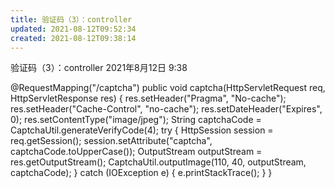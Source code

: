 ```yaml
---
title: 验证码（3）：controller
updated: 2021-08-12T09:52:34
created: 2021-08-12T09:38:14
---
```


验证码（3）：controller
2021年8月12日
9:38

@RequestMapping("/captcha")
public void captcha(HttpServletRequest req, HttpServletResponse res) {
res.setHeader("Pragma", "No-cache");
res.setHeader("Cache-Control", "no-cache");
res.setDateHeader("Expires", 0);
res.setContentType("image/jpeg");
String captchaCode = CaptchaUtil.generateVerifyCode(4);
try {
HttpSession session = req.getSession();
session.setAttribute("captcha", captchaCode.toUpperCase());
OutputStream outputStream = res.getOutputStream();
CaptchaUtil.outputImage(110, 40, outputStream, captchaCode);
} catch (IOException e) {
e.printStackTrace();
}
}

